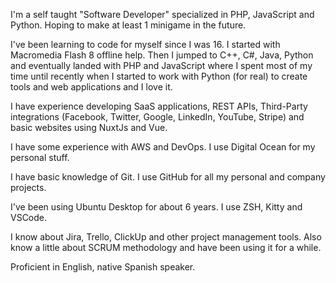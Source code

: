 I'm a self taught "Software Developer" specialized in PHP, JavaScript and Python. Hoping to make at least 1 minigame in the future.

I've been learning to code for myself since I was 16. I started with Macromedia Flash 8 offline help. Then I jumped to C++, C#, Java, Python and eventually landed with PHP and JavaScript where I spent most of my time until recently when I started to work with Python (for real) to create tools and web applications and I love it.

I have experience developing SaaS applications, REST APIs, Third-Party integrations (Facebook, Twitter, Google, LinkedIn, YouTube, Stripe) and basic websites using NuxtJs and Vue.

I have some experience with AWS and DevOps. I use Digital Ocean for my personal stuff.

I have basic knowledge of Git. I use GitHub for all my personal and company projects.

I've been using Ubuntu Desktop for about 6 years. I use ZSH, Kitty and VSCode.

I know about Jira, Trello, ClickUp and other project management tools. Also know a little about SCRUM methodology and have been using it for a while.

Proficient in English, native Spanish speaker.

